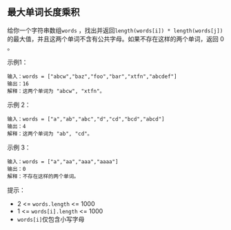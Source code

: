 ## 最大单词长度乘积

给你一个字符串数组`words` ，找出并返回`length(words[i]) * length(words[j])`的最大值，并且这两个单词不含有公共字母。如果不存在这样的两个单词，返回 0 。



示例1：

```
输入：words = ["abcw","baz","foo","bar","xtfn","abcdef"]
输出：16
解释：这两个单词为 "abcw", "xtfn"。
```

示例 2：

```
输入：words = ["a","ab","abc","d","cd","bcd","abcd"]
输出：4
解释：这两个单词为 "ab", "cd"。
```

示例 3：

```
输入：words = ["a","aa","aaa","aaaa"]
输出：0
解释：不存在这样的两个单词。
```

提示：

* 2 <= `words.length` <= 1000
* 1 <= `words[i].length` <= 1000
* `words[i]`仅包含小写字母
